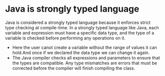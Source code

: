# Java is strongly typed language

Java is considered a strongly typed language because it enforces strict type checking at compile-time. In a strongly typed language like Java, each variable and expression must have a specific data type, and the type of a variable is checked before performing any operations on it.
* Here the user canot create a variable without the range of values it can hold.And once if we declared the data type we can change it again.
* The Java compiler checks all expressions and parameters to ensure that the types are compatible. Any type mismatches are errors that must be corrected before the compiler will finish compiling the class.